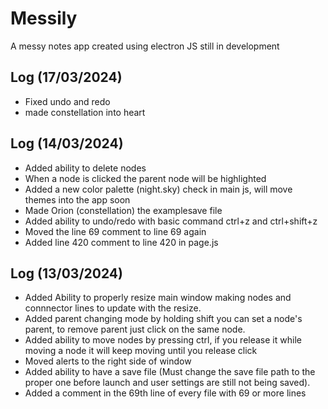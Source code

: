 # Messily

A messy notes app created using electron JS still in development

## Log (17/03/2024)
- Fixed undo and redo
- made constellation into heart

## Log (14/03/2024)
- Added ability to delete nodes
- When a node is clicked the parent node will be highlighted
- Added a new color palette (night.sky) check in main js, will move themes into the app soon
- Made Orion (constellation) the examplesave file
- Added ability to undo/redo with basic command ctrl+z and ctrl+shift+z
- Moved the line 69 comment to line 69 again
- Added line 420 comment to line 420 in page.js

## Log (13/03/2024)
- Added Ability to properly resize main window making nodes and connnector lines to update with the resize.
- Added parent changing mode by holding shift you can set a node's parent, to remove parent just click on the same node.
- Added ability to move nodes by pressing ctrl, if you release it while moving a node it will keep moving until you release click
- Moved alerts to the right side of window
- Added ability to have a save file (Must change the save file path to the proper one before launch and user settings are still not being saved).
- Added a comment in the 69th line of every file with 69 or more lines